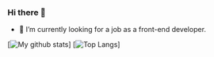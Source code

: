 ### Hi there 👋

<!--
**felubra/felubra** is a ✨ _special_ ✨ repository because its `README.md` (this file) appears on your GitHub profile.

- 🔭 I’m currently working on ...
- 🌱 I’m currently learning ...
- 👯 I’m looking to collaborate on ...
- 🤔 I’m looking for help with ...
- 💬 Ask me about ...
- 📫 How to reach me: ...
- 😄 Pronouns: ...
- ⚡ Fun fact: ...
-->
- 🔭 I’m currently looking for a job as a front-end developer.

[![My github stats](https://github-readme-stats.vercel.app/api?username=felubra&count_private=true&show_icons=true)]
[![Top Langs](https://github-readme-stats.vercel.app/api/top-langs/?username=felubra)]
